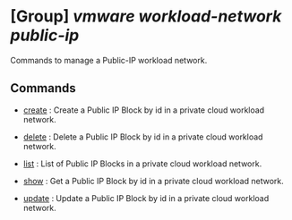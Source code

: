 # [Group] _vmware workload-network public-ip_

Commands to manage a Public-IP workload network.

## Commands

- [create](/Commands/vmware/workload-network/public-ip/_create.md)
: Create a Public IP Block by id in a private cloud workload network.

- [delete](/Commands/vmware/workload-network/public-ip/_delete.md)
: Delete a Public IP Block by id in a private cloud workload network.

- [list](/Commands/vmware/workload-network/public-ip/_list.md)
: List of Public IP Blocks in a private cloud workload network.

- [show](/Commands/vmware/workload-network/public-ip/_show.md)
: Get a Public IP Block by id in a private cloud workload network.

- [update](/Commands/vmware/workload-network/public-ip/_update.md)
: Update a Public IP Block by id in a private cloud workload network.
